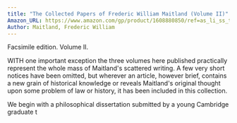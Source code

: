 ```yaml
---
title: "The Collected Papers of Frederic William Maitland (Volume II)"
Amazon_URL: https://www.amazon.com/gp/product/1608880850/ref=as_li_ss_tl?ie=UTF8&linkCode=ll1&tag=internetbo00a-20
Author: Maitland, Frederic William
---
```

Facsimile edition. Volume II.<p>

WITH one important exception the three volumes here published practically represent the whole mass of Maitland's scattered writing. A few very short notices have been omitted, but wherever an article, however brief, contains a new grain of historical knowledge or reveals Maitland's original thought upon some problem of law or history, it has been included in this collection.<p>

We begin with a philosophical dissertation submitted by a young Cambridge graduate t